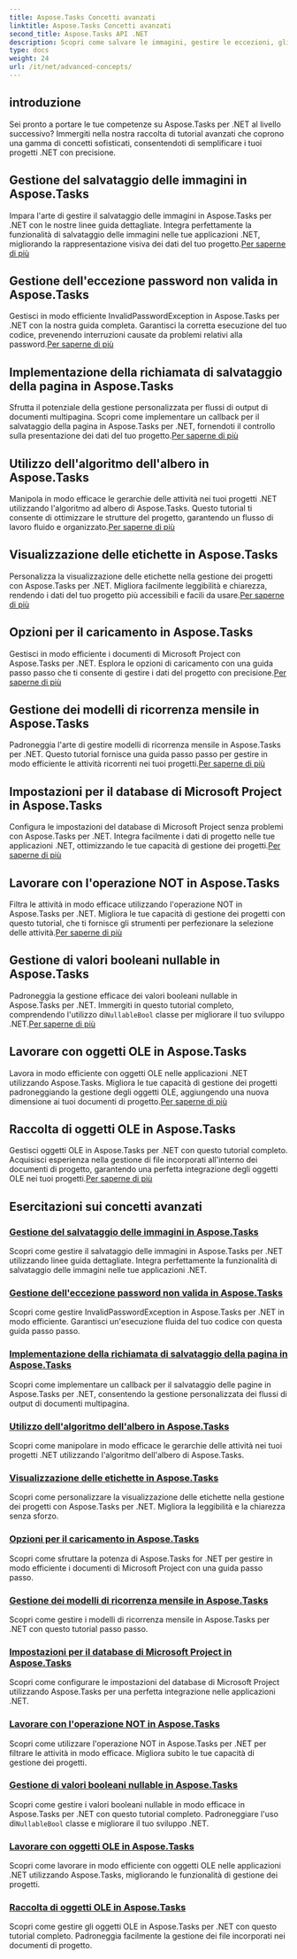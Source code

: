 ```yaml
---
title: Aspose.Tasks Concetti avanzati
linktitle: Aspose.Tasks Concetti avanzati
second_title: Aspose.Tasks API .NET
description: Scopri come salvare le immagini, gestire le eccezioni, gli algoritmi dell'albero, la visualizzazione delle etichette, le opzioni di caricamento e altro ancora. Padroneggia concetti avanzati in Aspose.Tasks per .NET
type: docs
weight: 24
url: /it/net/advanced-concepts/
---
```


## introduzione

Sei pronto a portare le tue competenze su Aspose.Tasks per .NET al livello successivo? Immergiti nella nostra raccolta di tutorial avanzati che coprono una gamma di concetti sofisticati, consentendoti di semplificare i tuoi progetti .NET con precisione.

## Gestione del salvataggio delle immagini in Aspose.Tasks

 Impara l'arte di gestire il salvataggio delle immagini in Aspose.Tasks per .NET con le nostre linee guida dettagliate. Integra perfettamente la funzionalità di salvataggio delle immagini nelle tue applicazioni .NET, migliorando la rappresentazione visiva dei dati del tuo progetto.[Per saperne di più](./image-saving/)

## Gestione dell'eccezione password non valida in Aspose.Tasks

 Gestisci in modo efficiente InvalidPasswordException in Aspose.Tasks per .NET con la nostra guida completa. Garantisci la corretta esecuzione del tuo codice, prevenendo interruzioni causate da problemi relativi alla password.[Per saperne di più](./invalid-password-exception/)

## Implementazione della richiamata di salvataggio della pagina in Aspose.Tasks

Sfrutta il potenziale della gestione personalizzata per flussi di output di documenti multipagina. Scopri come implementare un callback per il salvataggio della pagina in Aspose.Tasks per .NET, fornendoti il controllo sulla presentazione dei dati del tuo progetto.[Per saperne di più](./page-saving-callback/)

## Utilizzo dell'algoritmo dell'albero in Aspose.Tasks

 Manipola in modo efficace le gerarchie delle attività nei tuoi progetti .NET utilizzando l'algoritmo ad albero di Aspose.Tasks. Questo tutorial ti consente di ottimizzare le strutture del progetto, garantendo un flusso di lavoro fluido e organizzato.[Per saperne di più](./tree-algorithm/)

## Visualizzazione delle etichette in Aspose.Tasks

 Personalizza la visualizzazione delle etichette nella gestione dei progetti con Aspose.Tasks per .NET. Migliora facilmente leggibilità e chiarezza, rendendo i dati del tuo progetto più accessibili e facili da usare.[Per saperne di più](./label-display/)

## Opzioni per il caricamento in Aspose.Tasks

 Gestisci in modo efficiente i documenti di Microsoft Project con Aspose.Tasks per .NET. Esplora le opzioni di caricamento con una guida passo passo che ti consente di gestire i dati del progetto con precisione.[Per saperne di più](./loading-options/)

## Gestione dei modelli di ricorrenza mensile in Aspose.Tasks

Padroneggia l'arte di gestire modelli di ricorrenza mensile in Aspose.Tasks per .NET. Questo tutorial fornisce una guida passo passo per gestire in modo efficiente le attività ricorrenti nei tuoi progetti.[Per saperne di più](./monthly-recurrence-patterns/)

## Impostazioni per il database di Microsoft Project in Aspose.Tasks

 Configura le impostazioni del database di Microsoft Project senza problemi con Aspose.Tasks per .NET. Integra facilmente i dati di progetto nelle tue applicazioni .NET, ottimizzando le tue capacità di gestione dei progetti.[Per saperne di più](./msp-database-settings/)

## Lavorare con l'operazione NOT in Aspose.Tasks

 Filtra le attività in modo efficace utilizzando l'operazione NOT in Aspose.Tasks per .NET. Migliora le tue capacità di gestione dei progetti con questo tutorial, che ti fornisce gli strumenti per perfezionare la selezione delle attività.[Per saperne di più](./not-operation/)

## Gestione di valori booleani nullable in Aspose.Tasks

 Padroneggia la gestione efficace dei valori booleani nullable in Aspose.Tasks per .NET. Immergiti in questo tutorial completo, comprendendo l'utilizzo di`NullableBool` classe per migliorare il tuo sviluppo .NET.[Per saperne di più](./nullable-booleans/)

## Lavorare con oggetti OLE in Aspose.Tasks

Lavora in modo efficiente con oggetti OLE nelle applicazioni .NET utilizzando Aspose.Tasks. Migliora le tue capacità di gestione dei progetti padroneggiando la gestione degli oggetti OLE, aggiungendo una nuova dimensione ai tuoi documenti di progetto.[Per saperne di più](./ole-objects/)

## Raccolta di oggetti OLE in Aspose.Tasks

 Gestisci oggetti OLE in Aspose.Tasks per .NET con questo tutorial completo. Acquisisci esperienza nella gestione di file incorporati all'interno dei documenti di progetto, garantendo una perfetta integrazione degli oggetti OLE nei tuoi progetti.[Per saperne di più](./ole-object-collection/)
## Esercitazioni sui concetti avanzati
### [Gestione del salvataggio delle immagini in Aspose.Tasks](./image-saving/)
Scopri come gestire il salvataggio delle immagini in Aspose.Tasks per .NET utilizzando linee guida dettagliate. Integra perfettamente la funzionalità di salvataggio delle immagini nelle tue applicazioni .NET.
### [Gestione dell'eccezione password non valida in Aspose.Tasks](./invalid-password-exception/)
Scopri come gestire InvalidPasswordException in Aspose.Tasks per .NET in modo efficiente. Garantisci un'esecuzione fluida del tuo codice con questa guida passo passo.
### [Implementazione della richiamata di salvataggio della pagina in Aspose.Tasks](./page-saving-callback/)
Scopri come implementare un callback per il salvataggio delle pagine in Aspose.Tasks per .NET, consentendo la gestione personalizzata dei flussi di output di documenti multipagina.
### [Utilizzo dell'algoritmo dell'albero in Aspose.Tasks](./tree-algorithm/)
Scopri come manipolare in modo efficace le gerarchie delle attività nei tuoi progetti .NET utilizzando l'algoritmo dell'albero di Aspose.Tasks.
### [Visualizzazione delle etichette in Aspose.Tasks](./label-display/)
Scopri come personalizzare la visualizzazione delle etichette nella gestione dei progetti con Aspose.Tasks per .NET. Migliora la leggibilità e la chiarezza senza sforzo.
### [Opzioni per il caricamento in Aspose.Tasks](./loading-options/)
Scopri come sfruttare la potenza di Aspose.Tasks for .NET per gestire in modo efficiente i documenti di Microsoft Project con una guida passo passo.
### [Gestione dei modelli di ricorrenza mensile in Aspose.Tasks](./monthly-recurrence-patterns/)
Scopri come gestire i modelli di ricorrenza mensile in Aspose.Tasks per .NET con questo tutorial passo passo.
### [Impostazioni per il database di Microsoft Project in Aspose.Tasks](./msp-database-settings/)
Scopri come configurare le impostazioni del database di Microsoft Project utilizzando Aspose.Tasks per una perfetta integrazione nelle applicazioni .NET.
### [Lavorare con l'operazione NOT in Aspose.Tasks](./not-operation/)
Scopri come utilizzare l'operazione NOT in Aspose.Tasks per .NET per filtrare le attività in modo efficace. Migliora subito le tue capacità di gestione dei progetti.
### [Gestione di valori booleani nullable in Aspose.Tasks](./nullable-booleans/)
 Scopri come gestire i valori booleani nullable in modo efficace in Aspose.Tasks per .NET con questo tutorial completo. Padroneggiare l'uso di`NullableBool` classe e migliorare il tuo sviluppo .NET.
### [Lavorare con oggetti OLE in Aspose.Tasks](./ole-objects/)
Scopri come lavorare in modo efficiente con oggetti OLE nelle applicazioni .NET utilizzando Aspose.Tasks, migliorando le funzionalità di gestione dei progetti.
### [Raccolta di oggetti OLE in Aspose.Tasks](./ole-object-collection/)
Scopri come gestire gli oggetti OLE in Aspose.Tasks per .NET con questo tutorial completo. Padroneggia facilmente la gestione dei file incorporati nei documenti di progetto.